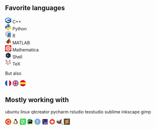 ## Favorite languages

<img src="icons/cpp.png" width="20" height="20"> C++  
<img src="icons/python.png" width="20" height="20"> Python  
<img src="icons/r.png" width="20" height="20"> R  
<img src="icons/matlab.png" width="20" height="20"> MATLAB  
<img src="icons/mathematica.png" width="20" height="20"> Mathematica  
<img src="icons/bash.png" width="20" height="20"> Shell  
<img src="icons/tex.png" width="20" height="20"> TeX  

But also

<img src="icons/france.png" width="20" height="20"> <img src="icons/united-kingdom.png" width="20" height="20"> <img src="icons/spain.png" width="20" height="20">

## Mostly working with

ubuntu linux qtcreator pycharm rstudio texstudio sublime inkscape gimp

<img src="icons/ubuntu.png" width="20" height="20"> <img src="icons/linux.png" width="20" height="20"> <img src="icons/qtcreator.png" width="20" height="20"> <img src="icons/pycharm.png" width="20" height="20"> <img src="icons/rstudio.png" width="20" height="20"> <img src="icons/texstudio.png" width="20" height="20"> <img src="icons/inkscape.png" width="20" height="20"> <img src="icons/gimp.png" width="20" height="20"> <img src="icons/sublime.svg" width="20" height="20">
